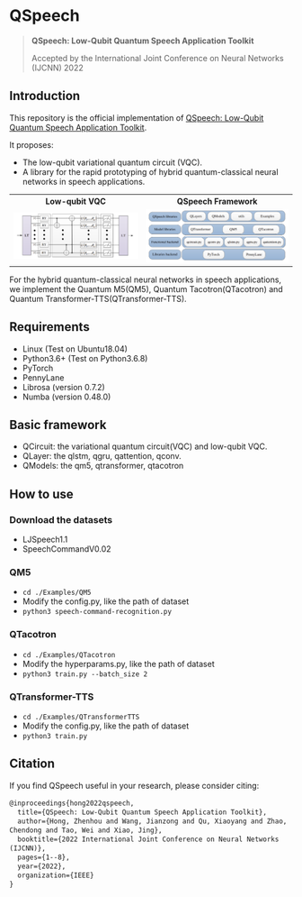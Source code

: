 # QSpeech

>**QSpeech: Low-Qubit Quantum Speech Application Toolkit**
>
>Accepted by the International Joint Conference on Neural Networks (IJCNN) 2022

## Introduction
This repository is the official implementation of [QSpeech: Low-Qubit Quantum Speech Application Toolkit](). 

It proposes:
- The low-qubit variational quantum circuit (VQC).
- A library for the rapid prototyping of hybrid quantum-classical neural networks in speech applications.

<table><tbody>
    <tr>
        <th>Low-qubit VQC</th>
        <th>QSpeech Framework</th>
    </tr>
    <tr>
        <td><div align=center><img src="https://github.com/zhenhouhong/QSpeech/blob/main/low-qubit-cricuit.png"></div></td>
        <td><div align=center><img src="https://github.com/zhenhouhong/QSpeech/blob/main/qspeech-framework.png"></div></td>
    </tr>
</table>

For the hybrid quantum-classical neural networks in speech applications, we implement the Quantum M5(QM5), Quantum Tacotron(QTacotron) and Quantum Transformer-TTS(QTransformer-TTS).


## Requirements
- Linux (Test on Ubuntu18.04)
- Python3.6+ (Test on Python3.6.8)
- PyTorch
- PennyLane
- Librosa (version 0.7.2)
- Numba (version 0.48.0)

## Basic framework
- QCircuit: the variational quantum circuit(VQC) and low-qubit VQC.
- QLayer: the qlstm, qgru, qattention, qconv.
- QModels: the qm5, qtransformer, qtacotron

## How to use

### Download the datasets
- LJSpeech1.1
- SpeechCommandV0.02

### QM5
- `cd ./Examples/QM5`
- Modify the config.py, like the path of dataset
- `python3 speech-command-recognition.py`

### QTacotron
- `cd ./Examples/QTacotron`
- Modify the hyperparams.py, like the path of dataset
- `python3 train.py --batch_size 2`

### QTransformer-TTS
- `cd ./Examples/QTransformerTTS`
- Modify the config.py, like the path of dataset
- `python3 train.py`

## Citation
If you find QSpeech useful in your research, please consider citing:

    @inproceedings{hong2022qspeech,
      title={QSpeech: Low-Qubit Quantum Speech Application Toolkit},
      author={Hong, Zhenhou and Wang, Jianzong and Qu, Xiaoyang and Zhao, Chendong and Tao, Wei and Xiao, Jing},
      booktitle={2022 International Joint Conference on Neural Networks (IJCNN)},
      pages={1--8},
      year={2022},
      organization={IEEE}
    }
